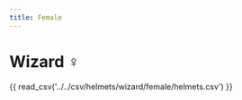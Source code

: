 ```yaml
---
title: Female
---
```


# Wizard :female_sign:

{{ read_csv('../../csv/helmets/wizard/female/helmets.csv') }}
